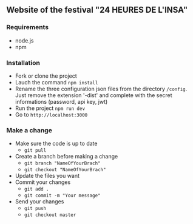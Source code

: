 ## Website of the festival "24 HEURES DE L'INSA"

### Requirements
- node.js
- npm

### Installation
- Fork or clone the project
- Lauch the command ``npm install``
- Rename the three configuration json files from the directory ``/config``.
    Just remove the extension '-dist' and complete with the secret informations (password, api key, jwt)
- Run the project ``npm run dev``
- Go to ``http://localhost:3000``

### Make a change
- Make sure the code is up to date
    - ``git pull``
- Create a branch before making a change
    - ``git branch "NameOfYourBrach"``
    - ``git checkout "NameOfYourBrach"``
- Update the files you want
- Commit your changes
    - ``git add .``
    - ``git commit -m "Your message"``
- Send your changes
    - ``git push``
    - ``git checkout master``